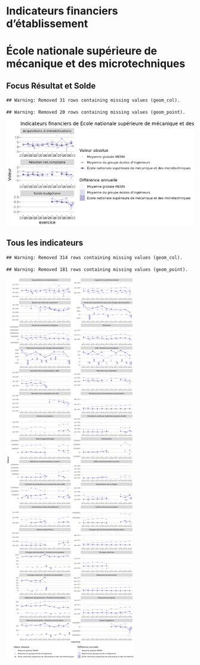 Indicateurs financiers d’établissement
================

# École nationale supérieure de mécanique et des microtechniques

## Focus Résultat et Solde

    ## Warning: Removed 31 rows containing missing values (geom_col).

    ## Warning: Removed 20 rows containing missing values (geom_point).

![](école_nationale_supérieure_de_mécanique_et_des_microtechniques_files/figure-gfm/etab.focus-1.png)<!-- -->

## Tous les indicateurs

    ## Warning: Removed 314 rows containing missing values (geom_col).

    ## Warning: Removed 181 rows containing missing values (geom_point).

![](école_nationale_supérieure_de_mécanique_et_des_microtechniques_files/figure-gfm/etab-1.png)<!-- -->
